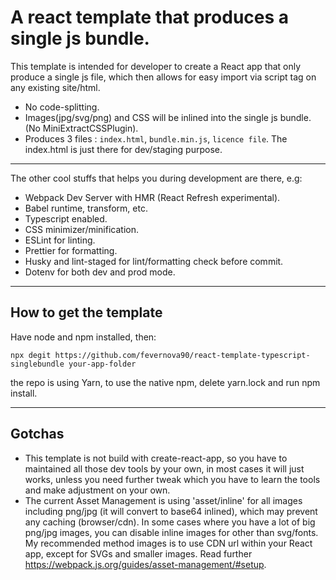 # A react template that produces a single js bundle.

This template is intended for developer to create a React app that only produce a single js file, which then allows for easy import via script tag on any existing site/html.

- No code-splitting.
- Images(jpg/svg/png) and CSS will be inlined into the single js bundle. (No MiniExtractCSSPlugin).
- Produces 3 files : `index.html`, `bundle.min.js`, `licence file`. The index.html is just there for dev/staging purpose.

---

The other cool stuffs that helps you during development are there, e.g:

- Webpack Dev Server with HMR (React Refresh experimental).
- Babel runtime, transform, etc.
- Typescript enabled.
- CSS minimizer/minification.
- ESLint for linting.
- Prettier for formatting.
- Husky and lint-staged for lint/formatting check before commit.
- Dotenv for both dev and prod mode.

---

## How to get the template

Have node and npm installed, then:

```
npx degit https://github.com/fevernova90/react-template-typescript-singlebundle your-app-folder
```

the repo is using Yarn, to use the native npm, delete yarn.lock and run npm install.

---

## Gotchas

- This template is not build with create-react-app, so you have to maintained all those dev tools by your own, in most cases it will just works, unless you need further tweak which you have to learn the tools and make adjustment on your own.
- The current Asset Management is using 'asset/inline' for all images including png/jpg (it will convert to base64 inlined), which may prevent any caching (browser/cdn). In some cases where you have a lot of big png/jpg images, you can disable inline images for other than svg/fonts. My recommended method images is to use CDN url within your React app, except for SVGs and smaller images. Read further https://webpack.js.org/guides/asset-management/#setup.
